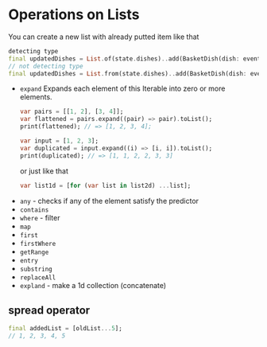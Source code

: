 # Operations on Lists
You can create a new list with already putted item like that
```dart
detecting type
final updatedDishes = List.of(state.dishes)..add(BasketDish(dish: event.dishToAdd));
// not detecting type
final updatedDishes = List.from(state.dishes)..add(BasketDish(dish: event.dishToAdd));
```

- `expand` Expands each element of this Iterable into zero or more elements.
  ```dart
  var pairs = [[1, 2], [3, 4]];
  var flattened = pairs.expand((pair) => pair).toList();
  print(flattened); // => [1, 2, 3, 4];

  var input = [1, 2, 3];
  var duplicated = input.expand((i) => [i, i]).toList();
  print(duplicated); // => [1, 1, 2, 2, 3, 3]
  ```
  or just like that
  ```dart
  var list1d = [for (var list in list2d) ...list];
  ```
- `any` - checks if any of the element satisfy the predictor
- `contains`
- `where` - filter
- `map`
- `first`
- `firstWhere`
- `getRange`
- `entry`
- `substring`
- `replaceAll`
- `expland` - make a 1d collection (concatenate)
## spread operator

```dart
final addedList = [oldList...5];
// 1, 2, 3, 4, 5
```
